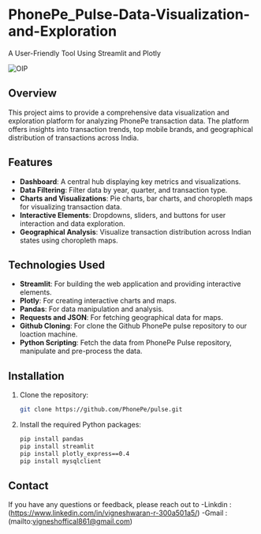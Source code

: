 # PhonePe_Pulse-Data-Visualization-and-Exploration
A User-Friendly Tool Using Streamlit and Plotly

![OIP](https://github.com/user-attachments/assets/fc99ecfc-2eca-4db6-880d-283b14b99f2a)

## Overview

This project aims to provide a comprehensive data visualization and exploration platform for analyzing PhonePe transaction data. The platform offers insights into transaction trends, top mobile brands, and geographical distribution of transactions across India.

## Features

- **Dashboard**: A central hub displaying key metrics and visualizations.
- **Data Filtering**: Filter data by year, quarter, and transaction type.
- **Charts and Visualizations**: Pie charts, bar charts, and choropleth maps for visualizing transaction data.
- **Interactive Elements**: Dropdowns, sliders, and buttons for user interaction and data exploration.
- **Geographical Analysis**: Visualize transaction distribution across Indian states using choropleth maps.

## Technologies Used

- **Streamlit**: For building the web application and providing interactive elements.
- **Plotly**: For creating interactive charts and maps.
- **Pandas**: For data manipulation and analysis.
- **Requests and JSON**: For fetching geographical data for maps.
- **Github Cloning**: For clone the Github PhonePe pulse repository to our loaction machine.
- **Python Scripting**: Fetch the data from PhonePe Pulse repository, manipulate and pre-process the data.

## Installation

1. Clone the repository:

    ```bash
    git clone https://github.com/PhonePe/pulse.git
    ```

2. Install the required Python packages:

    ```bash
    pip install pandas
    pip install streamlit
    pip install plotly_express==0.4
    pip install mysqlclient
    ```

## Contact

If you have any questions or feedback, please reach out to 
-Linkdin : (https://www.linkedin.com/in/vigneshwaran-r-300a501a5/)
-Gmail : (mailto:vigneshoffical861@gmail.com)
    
